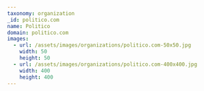 ```yaml
---
taxonomy: organization
_id: politico.com
name: Politico
domain: politico.com
images:
  - url: /assets/images/organizations/politico.com-50x50.jpg
    width: 50
    height: 50
  - url: /assets/images/organizations/politico.com-400x400.jpg
    width: 400
    height: 400
---
```

